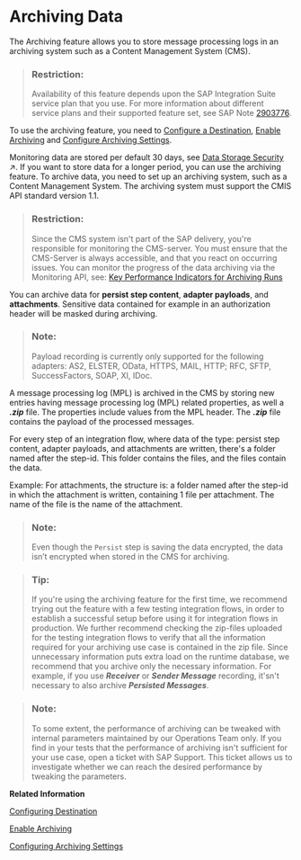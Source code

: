 <!-- loiobc71f883d41a44098e9a525e34d0a318 -->

# Archiving Data

The Archiving feature allows you to store message processing logs in an archiving system such as a Content Management System \(CMS\).

> ### Restriction:  
> Availability of this feature depends upon the SAP Integration Suite service plan that you use. For more information about different service plans and their supported feature set, see SAP Note [2903776](https://launchpad.support.sap.com/#/notes/2903776).

To use the archiving feature, you need to [Configure a Destination](configuring-destination-c1ac580.md), [Enable Archiving](enable-archiving-0fbbe93.md) and [Configure Archiving Settings](configuring-archiving-settings-c38760d.md).

Monitoring data are stored per default 30 days, see [Data Storage Security](https://help.sap.com/viewer/368c481cd6954bdfa5d0435479fd4eaf/Cloud/en-US/3feb1638d1694c239061fc8604677bcd.html "Customer data can be stored in dedicated steps during message processing.") :arrow_upper_right:. If you want to store data for a longer period, you can use the archiving feature. To archive data, you need to set up an archiving system, such as a Content Management System. The archiving system must support the CMIS API standard version 1.1.

> ### Restriction:  
> Since the CMS system isn't part of the SAP delivery, you're responsible for monitoring the CMS-server. You must ensure that the CMS-Server is always accessible, and that you react on occurring issues. You can monitor the progress of the data archiving via the Monitoring API, see: [Key Performance Indicators for Archiving Runs](key-performance-indicators-for-archiving-runs-7279d38.md) 

You can archive data for **persist step content**, **adapter payloads**, and **attachments**. Sensitive data contained for example in an authorization header will be masked during archiving.

> ### Note:  
> Payload recording is currently only supported for the following adapters: AS2, ELSTER, OData, HTTPS, MAIL, HTTP; RFC, SFTP, SuccessFactors, SOAP, XI, IDoc.

A message processing log \(MPL\) is archived in the CMS by storing new entries having message processing log \(MPL\) related properties, as well a ***.zip*** file. The properties include values from the MPL header. The ***.zip*** file contains the payload of the processed messages.

For every step of an integration flow, where data of the type: persist step content, adapter payloads, and attachments are written, there's a folder named after the step-id. This folder contains the files, and the files contain the data.

Example: For attachments, the structure is: a folder named after the step-id in which the attachment is written, containing 1 file per attachment. The name of the file is the name of the attachment.

> ### Note:  
> Even though the `Persist` step is saving the data encrypted, the data isn’t encrypted when stored in the CMS for archiving.

> ### Tip:  
> If you're using the archiving feature for the first time, we recommend trying out the feature with a few testing integration flows, in order to establish a successful setup before using it for integration flows in production. We further recommend checking the zip-files uploaded for the testing integration flows to verify that all the information required for your archiving use case is contained in the zip file. Since unnecessary information puts extra load on the runtime database, we recommend that you archive only the necessary information. For example, if you use ***Receiver*** or ***Sender Message*** recording, it'sn't necessary to also archive ***Persisted Messages***.

> ### Note:  
> To some extent, the performance of archiving can be tweaked with internal parameters maintained by our Operations Team only. If you find in your tests that the performance of archiving isn't sufficient for your use case, open a ticket with SAP Support. This ticket allows us to investigate whether we can reach the desired performance by tweaking the parameters.

**Related Information**  


[Configuring Destination](configuring-destination-c1ac580.md "To configure a connection to your CMS system for data archiving, you've to define a destination in the subscriber account of your tenant and follow the steps described in &quot;Enable Archiving in the Cloud Foundry Environment&quot;.")

[Enable Archiving](enable-archiving-0fbbe93.md "To enable data archiving on a tenant in the Cloud Foundry environment, use the official OData API.")

[Configuring Archiving Settings](configuring-archiving-settings-c38760d.md "You can configure the archiving settings via the Integration Content Monitor for each integration flow.")

